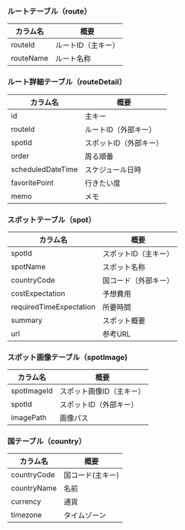 ### ルートテーブル（route）

|カラム名|概要|
|---|---|
|routeId|ルートID（主キー）|
|routeName|ルート名称|

### ルート詳細テーブル（routeDetail）

|カラム名|概要|
|---|---|
|id|主キー|
|routeId|ルートID（外部キー）|
|spotId|スポットID（外部キー）|
|order|周る順番|
|scheduledDateTime|スケジュール日時|
|favoritePoint|行きたい度|
|memo|メモ|

### スポットテーブル（spot）

|カラム名|概要|
|---|---|
|spotId|スポットID（主キー）|
|spotName|スポット名称|
|countryCode|国コード（外部キー）|
|costExpectation|予想費用|
|requiredTimeExpectation|所要時間|
|summary|スポット概要|
|url|参考URL|

### スポット画像テーブル（spotImage)

|カラム名|概要|
|---|---|
|spotImageId|スポット画像ID（主キー）|
|spotId|スポットID（外部キー）|
|imagePath|画像パス|

### 国テーブル（country）

|カラム名|概要|
|---|---|
|countryCode|国コード(主キー)|
|countryName|名前|
|currency|通貨|
|timezone|タイムゾーン|
